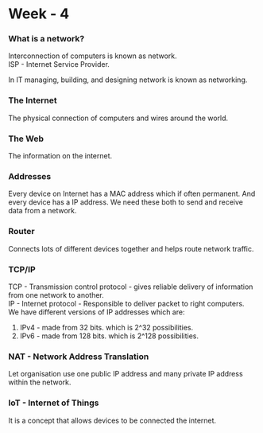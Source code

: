 # Week - 4

### <b>What is a network?</b>
Interconnection of computers is known as network.  
ISP - Internet Service Provider.  
  
In IT managing, building, and designing network is known as networking.

### <b>The Internet</b>
The physical connection of computers and wires around the world.

### <b>The Web</b>
The information on the internet.

### <b>Addresses</b>
Every device on Internet has a MAC address which if often permanent. And every device has a IP address. We need these both to send and receive data from a network.

### <b>Router</b>
Connects lots of different devices together and helps route network traffic.

### <b>TCP/IP</b>
TCP - Transmission control protocol - gives reliable delivery of information from one network to another.  
IP - Internet protocol - Responsible to deliver packet to right computers.  
We have different versions of IP addresses which are: 
1. IPv4 - made from 32 bits. which is 2^32 possibilities. 
2. IPv6 - made from 128 bits. which is 2^128 possibilities.

### <b>NAT - Network Address Translation</b>
Let organisation use one public IP address and many private IP address within the network.

### <b>IoT - Internet of Things</b>
It is a concept that allows devices to be connected the internet.